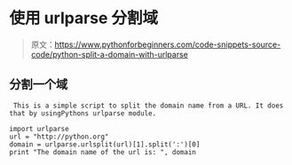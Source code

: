 # 使用 urlparse 分割域

> 原文：<https://www.pythonforbeginners.com/code-snippets-source-code/python-split-a-domain-with-urlparse>

## 分割一个域

```
 This is a simple script to split the domain name from a URL. It does that by usingPythons urlparse module. 
```

```
import urlparse
url = "http://python.org"
domain = urlparse.urlsplit(url)[1].split(':')[0]
print "The domain name of the url is: ", domain

```